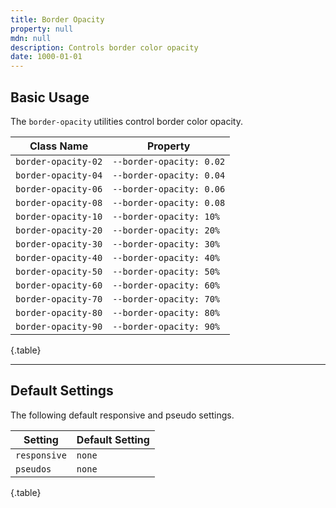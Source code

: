 ```yaml
---
title: Border Opacity
property: null
mdn: null
description: Controls border color opacity
date: 1000-01-01
---
```


## Basic Usage

The `border-opacity` utilities control border color opacity.

| Class Name          | Property                 |
| ------------------- | ------------------------ |
| `border-opacity-02` | `--border-opacity: 0.02` |
| `border-opacity-04` | `--border-opacity: 0.04` |
| `border-opacity-06` | `--border-opacity: 0.06` |
| `border-opacity-08` | `--border-opacity: 0.08` |
| `border-opacity-10` | `--border-opacity: 10%`  |
| `border-opacity-20` | `--border-opacity: 20%`  |
| `border-opacity-30` | `--border-opacity: 30%`  |
| `border-opacity-40` | `--border-opacity: 40%`  |
| `border-opacity-50` | `--border-opacity: 50%`  |
| `border-opacity-60` | `--border-opacity: 60%`  |
| `border-opacity-70` | `--border-opacity: 70%`  |
| `border-opacity-80` | `--border-opacity: 80%`  |
| `border-opacity-90` | `--border-opacity: 90%`  |

{.table}

---

## Default Settings

The following default responsive and pseudo settings.

| Setting      | Default Setting |
| ------------ | --------------- |
| `responsive` | `none`          |
| `pseudos`    | `none`          |

{.table}


